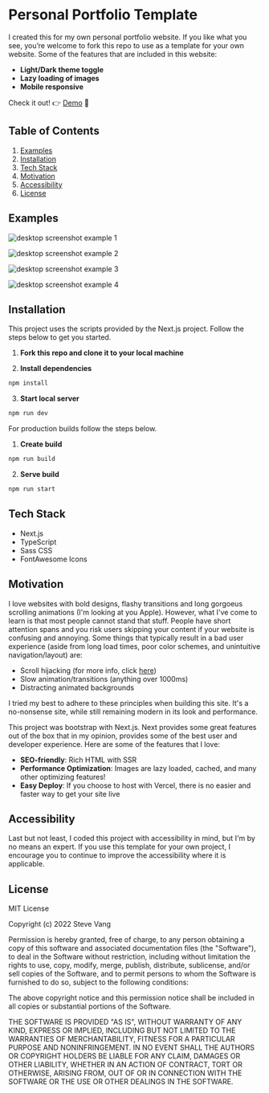 # Personal Portfolio Template

I created this for my own personal portfolio website.  If you like what you see, you’re welcome to fork this repo to use as a template for your own website. Some of the features that are included in this website:

- **Light/Dark theme toggle**
- **Lazy loading of images**
- **Mobile responsive**

Check it out! 👉 [Demo](https://stevevangdev.com/) 🥳

## Table of Contents

1. [Examples](#Examples)
2. [Installation](#Installation)
3. [Tech Stack](#Tech-Stack)
4. [Motivation](#Motivation)
5. [Accessibility](#Accessibility)
6. [License](#License)

## Examples

![desktop screenshot example 1](https://res.cloudinary.com/dvrs8gsj3/image/upload/v1664778785/personal-portfolio-template/Screenshot_2022-10-03_15-20-55_cubmzw.png)

![desktop screenshot example 2](https://res.cloudinary.com/dvrs8gsj3/image/upload/v1664778785/personal-portfolio-template/Screenshot_2022-10-03_15-21-24_hfcuwy.png)

![desktop screenshot example 3](https://res.cloudinary.com/dvrs8gsj3/image/upload/v1664778786/personal-portfolio-template/Screenshot_2022-10-03_15-21-37_j59gg0.png)

![desktop screenshot example 4](https://res.cloudinary.com/dvrs8gsj3/image/upload/v1664778785/personal-portfolio-template/Screenshot_2022-10-03_15-21-54_bpf5vg.png)

## Installation

This project uses the scripts provided by the Next.js project. Follow the steps below to get you started.

1. **Fork this repo and clone it to your local machine**

2. **Install dependencies**

```sh
npm install
```

3. **Start local server**

```sh
npm run dev
```
For production builds follow the steps below.

1. **Create build**

```sh
npm run build
```

2. **Serve build**

```sh
npm run start
```

## Tech Stack
- Next.js
- TypeScript
- Sass CSS
- FontAwesome Icons

## Motivation

I love websites with bold designs, flashy transitions and long gorgoeus scrolling animations (I'm looking at you Apple). However, what I've come to learn is that most people cannot stand that stuff. People have short attention spans and you risk users skipping your content if your website is confusing and annoying. Some things that typically result in a bad user experience (aside from long load times, poor color schemes, and unintuitive navigation/layout) are:

- Scroll hijacking (for more info, click [here](https://alvarotrigo.com/blog/what-is-scroll-hijacking/))
- Slow animation/transitions (anything over 1000ms)
- Distracting animated backgrounds

I tried my best to adhere to these principles when building this site. It's a no-nonsense site, while still remaining modern in its look and performance.

This project was bootstrap with Next.js. Next provides some great features out of the box that in my opinion, provides some of the best user and developer experience. Here are some of the features that I love:

- **SEO-friendly**: Rich HTML with SSR
- **Performance Optimization**: Images are lazy loaded, cached, and many other optimizing features!
- **Easy Deploy**: If you choose to host with Vercel, there is no easier and faster way to get your site live

## Accessibility

Last but not least, I coded this project with accessibility in mind, but I'm by no means an expert. If you use this template for your own project, I encourage you to continue to improve the accessibility where it is applicable.

## License

MIT License

Copyright (c) 2022 Steve Vang

Permission is hereby granted, free of charge, to any person obtaining a copy
of this software and associated documentation files (the "Software"), to deal
in the Software without restriction, including without limitation the rights
to use, copy, modify, merge, publish, distribute, sublicense, and/or sell
copies of the Software, and to permit persons to whom the Software is
furnished to do so, subject to the following conditions:

The above copyright notice and this permission notice shall be included in all
copies or substantial portions of the Software.

THE SOFTWARE IS PROVIDED "AS IS", WITHOUT WARRANTY OF ANY KIND, EXPRESS OR
IMPLIED, INCLUDING BUT NOT LIMITED TO THE WARRANTIES OF MERCHANTABILITY,
FITNESS FOR A PARTICULAR PURPOSE AND NONINFRINGEMENT. IN NO EVENT SHALL THE
AUTHORS OR COPYRIGHT HOLDERS BE LIABLE FOR ANY CLAIM, DAMAGES OR OTHER
LIABILITY, WHETHER IN AN ACTION OF CONTRACT, TORT OR OTHERWISE, ARISING FROM,
OUT OF OR IN CONNECTION WITH THE SOFTWARE OR THE USE OR OTHER DEALINGS IN THE
SOFTWARE.